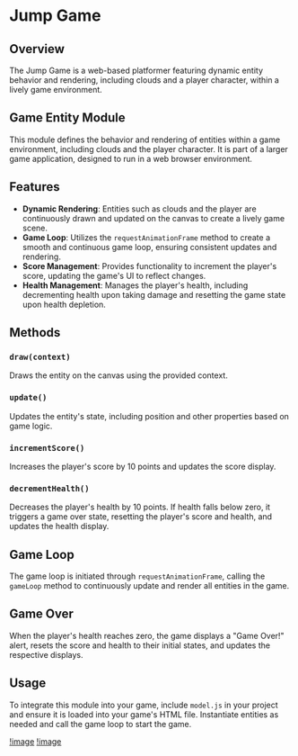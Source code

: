 # Jump Game

## Overview
The Jump Game is a web-based platformer featuring dynamic entity behavior and rendering, including clouds and a player character, within a lively game environment.


## Game Entity Module

This module defines the behavior and rendering of entities within a game environment, including clouds and the player character. It is part of a larger game application, designed to run in a web browser environment.

## Features

- **Dynamic Rendering**: Entities such as clouds and the player are continuously drawn and updated on the canvas to create a lively game scene.
- **Game Loop**: Utilizes the `requestAnimationFrame` method to create a smooth and continuous game loop, ensuring consistent updates and rendering.
- **Score Management**: Provides functionality to increment the player's score, updating the game's UI to reflect changes.
- **Health Management**: Manages the player's health, including decrementing health upon taking damage and resetting the game state upon health depletion.

## Methods

### `draw(context)`
Draws the entity on the canvas using the provided context.

### `update()`
Updates the entity's state, including position and other properties based on game logic.

### `incrementScore()`
Increases the player's score by 10 points and updates the score display.

### `decrementHealth()`
Decreases the player's health by 10 points. If health falls below zero, it triggers a game over state, resetting the player's score and health, and updates the health display.

## Game Loop
The game loop is initiated through `requestAnimationFrame`, calling the `gameLoop` method to continuously update and render all entities in the game.

## Game Over
When the player's health reaches zero, the game displays a "Game Over!" alert, resets the score and health to their initial states, and updates the respective displays.

## Usage
To integrate this module into your game, include `model.js` in your project and ensure it is loaded into your game's HTML file. Instantiate entities as needed and call the game loop to start the game.


[!image](lab10/docs/assets/secondpage.PNG)
[!image](lab10/docs/assets/thirdpage.PNG)